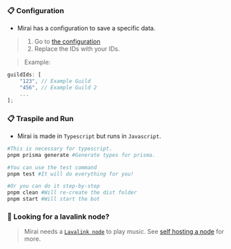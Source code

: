 ### 📋 Configuration

- Mirai has a configuration to save a specific data.

> 1. Go to [the configuration](/src/structures/utils/data/Configuration.ts#L16-L19)
> 2. Replace the IDs with your IDs.

> Example:

```js
guildIds: [
    "123", // Example Guild
    "456", // Example Guild 2
    ...
];
```

### 📋 Traspile and Run

- Mirai is made in `Typescript` but runs in `Javascript`.

```bash
#This is necessary for typescript.
pnpm prisma generate #Generate types for prisma.

#You can use the test command
pnpm test #It will do everything for you!

#Or you can do it step-by-step
pnpm clean #Will re-create the dist folder
pnpm start #Will start the bot
```

### 🔎 Looking for a lavalink node?

> Mirai needs a [`Lavalink node`](https://github.com/lavalink-devs/Lavalink) to play music.
> See [self hosting a node](/LAVALINK.md) for more.

